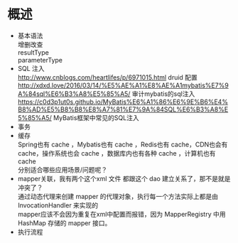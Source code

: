# 概述

- 基本语法  
  增删改查  
  resultType  
  parameterType  
- SQL 注入  
  http://www.cnblogs.com/heartlifes/p/6971015.html  druid 配置  
  http://xdxd.love/2016/03/14/%E5%AE%A1%E8%AE%A1mybatis%E7%9A%84sql%E6%B3%A8%E5%85%A5/   审计mybatis的sql注入  
  https://c0d3p1ut0s.github.io/MyBatis%E6%A1%86%E6%9E%B6%E4%B8%AD%E5%B8%B8%E8%A7%81%E7%9A%84SQL%E6%B3%A8%E5%85%A5/  MyBatis框架中常见的SQL注入  
- 事务  
- 缓存  
  Spring也有 cache ，Mybatis也有 cache ，Redis也有 cache，CDN也会有 cache，操作系统也会 cache ，数据库内也有各种 cache ，计算机也有 cache  
  分别适合哪些应用场景/问题呢？  
- mapper关联，我有两个这个xml 文件 都跟这个 dao 建立关系了，那不是就是冲突了？  
  通过动态代理来创建 mapper 的代理对象，执行每一个方法实际上都是由 InvocationHandler 来实现的  
  mapper应该不会因为重复在xml中配置而报错，因为 MapperRegistry 中用 HashMap 存储的 mapper 接口。    
- 执行流程